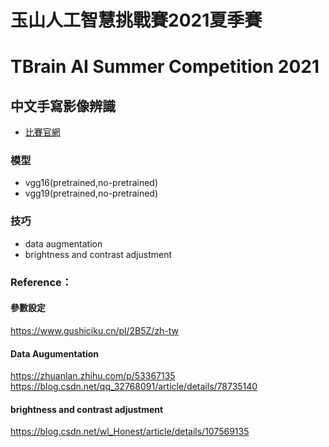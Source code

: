 # 玉山人工智慧挑戰賽2021夏季賽
# TBrain AI Summer Competition 2021
## 中文手寫影像辨識

* [比賽官網](https://tbrain.trendmicro.com.tw/Competitions/Details/14)

### 模型
* vgg16(pretrained,no-pretrained)
* vgg19(pretrained,no-pretrained)
### 技巧
* data augmentation
* brightness and contrast adjustment
### Reference：
#### 參數設定
https://www.gushiciku.cn/pl/2B5Z/zh-tw
#### Data Augumentation
https://zhuanlan.zhihu.com/p/53367135
https://blog.csdn.net/qq_32768091/article/details/78735140
#### brightness and contrast adjustment
https://blog.csdn.net/wl_Honest/article/details/107569135
